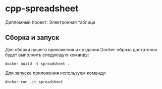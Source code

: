 # cpp-spreadsheet
Дипломный проект: Электронная таблица

## Сборка и запуск

Для сборки нашего приложения и создания Docker-образа достаточно будет выполнить следующую команду:

`docker build -t spreadsheet .`

Для запуска приложения используем команду:

`docker run -it spreadsheet`
